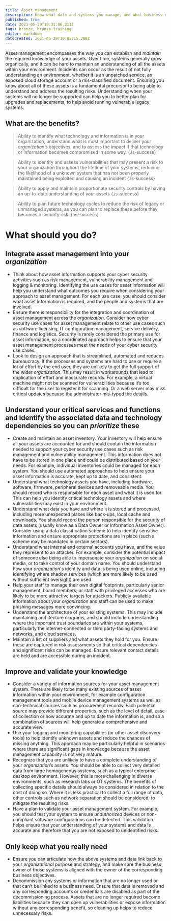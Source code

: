 ```yaml
---
title: Asset management
description: Know what data and systems you manage, and what business need they support.
published: true
date: 2021-05-29T19:31:06.211Z
tags: bronze, bronze-training
editor: markdown
dateCreated: 2021-05-29T19:05:15.208Z
---
```


Asset management encompasses the way you can establish and *maintain* the required knowledge of your assets. Over time, systems generally grow organically, and it can be hard to maintain an understanding of all the assets within your environment. Incidents can occur as the result of not fully understanding an environment, whether it is an unpatched service, an exposed cloud storage account or a mis-classified document. Ensuring you know about all of these assets is a fundamental precursor to being able to understand and address the resulting risks. Understanding when your systems will no longer be supported can help you to better plan for upgrades and replacements, to help avoid running vulnerable legacy systems.

## What are the benefits?

> Ability to identify what technology and information is in your organization, understand what is most important to deliver your *organization*’s objectives, and to assess the impact if that technology or information becomes compromised in some way.
{.is-success}

> Ability to identify and assess vulnerabilities that may present a risk to your organization throughout the lifetime of your systems, reducing the likelihood of a unknown system that has not been properly maintained being exploited and causing an incident
{.is-success}

> Ability to apply and maintain proportionate security controls by having an up-to-date understanding of your assets
{.is-success}


> Ability to plan future technology cycles to reduce the risk of legacy or unmanaged systems, as you can plan to replace these before they becomes a security risk.
{.is-success}

# What should you do?

## **Integrate asset management into your** ***organization***

-   Think about how asset information supports your cyber security activities such as risk management, vulnerability management and logging & monitoring. Identifying the use cases for asset information will help you understand what outcomes you require when considering your approach to asset management. For each use case, you should consider what asset information is required, and the people and systems that are involved.
-   Ensure there is responsibility for the integration and coordination of asset management across the *organization*. Consider how cyber security use cases for asset management relate to other use cases such as software licensing, IT configuration management, service delivery, finance and logistics. Security is rarely considered the primary use for asset information, so a coordinated approach helps to ensure that your asset management processes meet the needs of your cyber security use cases.
-   Look to design an approach that is streamlined, automated and reduces bureaucracy. If the processes and systems are hard to use or require a lot of effort by the end user, they are unlikely to get the full support of the wider *organization*. This may result in workarounds that lead to duplication of effort and inaccurate records. For example, a virtual machine might not be scanned for vulnerabilities because it’s too difficult for the user to register it for scanning. Or a web server may miss critical updates because the administrator mis-typed the details.

## **Understand your critical services and functions and identify the associated data and technology dependencies so you can** ***prioritize*** **these**

-   Create and maintain an asset inventory. Your inventory will help ensure all your assets are accounted for and should contain the information needed to support your cyber security use cases such as risk management and vulnerability management. This information does not have to be stored in one place and could be distributed based on your needs. For example, individual inventories could be managed for each system. You should use automated approaches to help ensure your asset information is accurate, kept up to date, and consistent.
-   Understand what technology assets you have, including hardware, software, firmware, peripheral devices and removeable media. You should record who is responsible for each asset and what it is used for. This can help you identify critical technology assets and where vulnerabilities may exist in your environment.
-   Understand what data you have and where it is stored and processed, including more unexpected places like back-ups, local cache and downloads. You should record the person responsible for the security of data assets (usually know as a Data Owner or Information Asset Owner). Consider using a data classification scheme to help identify sensitive information and ensure appropriate protections are in place (such a scheme may be mandated in certain sectors).
-   Understand what internal and external accounts you have, and the value they represent to an attacker. For example, consider the potential impact of someone else being able to impersonate your *organization* on social media, or to take control of your domain name. You should understand how your *organization*'s identity and data is being used online, including identifying where shadow services (which are more likely to be used without sufficient oversight) are used.
-   Help your staff to manage their own digital footprints, particularly senior management, board members, or staff with privileged accesses who are likely to be more attractive targets for attackers. Publicly available information about your *organization* and staff can be used to make phishing messages more convincing.
-   Understand the architecture of your existing systems. This may include maintaining architecture diagrams, and should include understanding where the important trust boundaries are within your systems, particularly the internet-connected or third party-facing systems and networks, and cloud services.
-   Maintain a list of suppliers and what assets they hold for you. Ensure these are captured in risk assessments so that critical dependencies and significant risks can be managed. Ensure relevant contact details are held and are accessible during an incident.

## **Improve and validate your knowledge**

-   Consider a variety of information sources for your asset management system. There are likely to be many existing sources of asset information within your environment, for example configuration management tools and mobile device management systems as well as non-technical sources such as procurement records. Each potential source may provide different properties, such as the level of detail, ease of collection or how accurate and up to date the information is, and so a combination of sources will help generate a comprehensive and accurate view.
-   Use your logging and monitoring capabilities (or other asset discovery tools) to help identify unknown assets and reduce the chances of missing anything. This approach may be particularly helpful in scenarios where there are significant gaps in knowledge because the asset management capability is not very mature.
-   Recognize that you are unlikely to have a complete understanding of your *organization*’s assets. You should be able to collect very detailed data from large homogeneous systems, such as a typical enterprise desktop environment. However, this is more challenging in diverse environments, such as research labs or OT systems. The benefits of collecting specific details should always be considered in relation to the cost of doing so. Where it is less practical to collect a full range of data, other controls such as network separation should be considered, to mitigate the resulting risks.
-   Have a plan to validate your asset management system. For example, you should test your system to ensure *unauthorized* devices or non-compliant software configurations can be detected. This validation helps ensure that your understanding of your systems and data is accurate and therefore that you are not exposed to unidentified risks.

## **Only keep what you really need**

-   Ensure you can articulate how the above systems and data link back to your *organizational* purpose and strategy, and make sure the business owner of those systems is aligned with the owner of the corresponding business objectives.
-   Decommission any systems or information that are no longer used or that can’t be linked to a business need. Ensure that data is removed and any corresponding accounts or credentials are disabled as part of the decommissioning process. Assets that are no longer required become liabilities because they can open up vulnerabilities or expose information without any corresponding benefit, so cleaning up helps to reduce unnecessary risks.